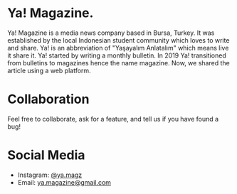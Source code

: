 # Ya! Magazine.

Ya! Magazine is a media news company based in Bursa, Turkey. It was established by the local Indonesian student community which loves to write and share. Ya! is an abbreviation of "Yaşayalım Anlatalım" which means live it share it. Ya! started by writing a monthly bulletin. In 2019 Ya! transitioned from bulletins to magazines hence the name magazine. Now, we shared the article using a web platform.

# Collaboration

Feel free to collaborate, ask for a feature, and tell us if you have found a bug!

# Social Media

- Instagram: [@ya.magz](https://instagram/ya.magz)
- Email: ya.magazine@gmail.com
